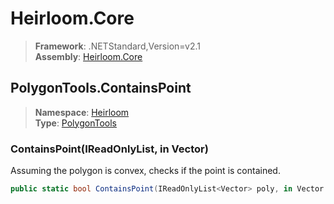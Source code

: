 # Heirloom.Core

> **Framework**: .NETStandard,Version=v2.1  
> **Assembly**: [Heirloom.Core][0]  

## PolygonTools.ContainsPoint

> **Namespace**: [Heirloom][0]  
> **Type**: [PolygonTools][1]  

### ContainsPoint(IReadOnlyList<Vector>, in Vector)

Assuming the polygon is convex, checks if the point is contained.

```cs
public static bool ContainsPoint(IReadOnlyList<Vector> poly, in Vector point)
```

[0]: ../Heirloom.Core.md
[1]: Heirloom.PolygonTools.md
